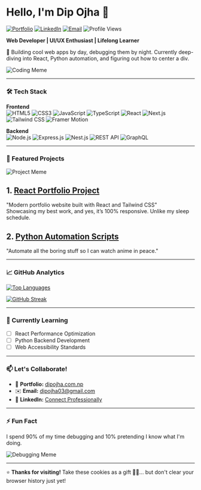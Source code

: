 # Hello, I'm Dip Ojha 👋

[![Portfolio](https://img.shields.io/badge/Portfolio-dipojha.com.np-FF4088?style=flat-square&logo=google-chrome)](https://dipojha.com.np)
[![LinkedIn](https://img.shields.io/badge/LinkedIn-Connect-%230077B5?style=flat-square&logo=linkedin)](https://www.linkedin.com/in/dipojha)
[![Email](https://img.shields.io/badge/Email-Contact%20Me-D14836?style=flat-square&logo=gmail)](mailto:dipojha03@gmail.com)
![Profile Views](https://komarev.com/ghpvc/?username=dipojha&color=brightgreen)

**Web Developer | UI/UX Enthusiast | Lifelong Learner**

🚀 Building cool web apps by day, debugging them by night. Currently deep-diving into React, Python automation, and figuring out how to center a div. 

![Coding Meme](https://media.giphy.com/media/v1.Y2lkPTc5MGI3NjExaHdxODNtcHFuZjAxZ3Q2dm45Y3Q5aXRiOWtwdmhnbnB2Y2JrMWg3dCZlcD12MV9naWZzX3NlYXJjaCZjdD1n/l44Qqz6gO6JiVV3pu/giphy.gif)

---

### 🛠️ Tech Stack

**Frontend**  
![HTML5](https://img.shields.io/badge/HTML5-E34F26?style=flat-square&logo=html5&logoColor=white)
![CSS3](https://img.shields.io/badge/CSS3-1572B6?style=flat-square&logo=css3)
![JavaScript](https://img.shields.io/badge/JavaScript-F7DF1E?style=flat-square&logo=javascript&logoColor=black)
![TypeScript](https://img.shields.io/badge/TypeScript-3178C6?style=flat-square&logo=typescript)
![React](https://img.shields.io/badge/React-61DAFB?style=flat-square&logo=react&logoColor=black)
![Next.js](https://img.shields.io/badge/Next.js-000000?style=flat-square&logo=nextdotjs)
![Tailwind CSS](https://img.shields.io/badge/Tailwind_CSS-06B6D4?style=flat-square&logo=tailwind-css)
![Framer Motion](https://img.shields.io/badge/Framer_Motion-0055FF?style=flat-square&logo=framer&logoColor=white)

**Backend**  
![Node.js](https://img.shields.io/badge/Node.js-339933?style=flat-square&logo=nodedotjs&logoColor=white)
![Express.js](https://img.shields.io/badge/Express.js-000000?style=flat-square&logo=express&logoColor=white)
![Nest.js](https://img.shields.io/badge/Nest.js-E0234E?style=flat-square&logo=nestjs&logoColor=white)
![REST API](https://img.shields.io/badge/REST_API-FF6C37?style=flat-square&logo=json&logoColor=white)
![GraphQL](https://img.shields.io/badge/GraphQL-E10098?style=flat-square&logo=graphql&logoColor=white)

---

### 🚀 Featured Projects

![Project Meme](https://media.giphy.com/media/v1.Y2lkPTc5MGI3NjExbXBjcXFjbXpxcWF4ZXl6a3RjZHRmd3RtNHlmcmc2M3B3dmF3bjh5biZlcD12MV9naWZzX3NlYXJjaCZjdD1n/iIqmM5tTjmpOB9mpbn/giphy.gif)

## 1. [React Portfolio Project](https://github.com/dipojha/portfolio-react)  
"Modern portfolio website built with React and Tailwind CSS"  
Showcasing my best work, and yes, it’s 100% responsive. Unlike my sleep schedule.

## 2. [Python Automation Scripts](https://github.com/dipojha/python-automation)  
"Automate all the boring stuff so I can watch anime in peace." 

---

### 📈 GitHub Analytics

[![Top Languages](https://github-readme-stats.vercel.app/api/top-langs/?username=dipojha&layout=compact&theme=nightowl)](https://github.com/dipojha)

[![GitHub Streak](https://streak-stats.demolab.com?user=dipojha&theme=dark)](https://git.io/streak-stats)

---

### 🌱 Currently Learning

- [ ] React Performance Optimization
- [ ] Python Backend Development
- [ ] Web Accessibility Standards

---

### 📫 Let's Collaborate!

- 🔗 **Portfolio:** [dipojha.com.np](https://dipojha.com.np)
- ✉️ **Email:** [dipojha03@gmail.com](mailto:dipojha03@gmail.com)
- 💼 **LinkedIn:** [Connect Professionally](https://www.linkedin.com/in/dipojha)

---

### ⚡ Fun Fact

I spend 90% of my time debugging and 10% pretending I know what I'm doing.

![Debugging Meme](https://media.giphy.com/media/v1.Y2lkPTc5MGI3NjExYThyOXE3ZnI2MGd2ZGVjOXA4bmlvZ3JlZjNvcmYwZzFlNnM5amU4NSZlcD12MV9naWZzX3NlYXJjaCZjdD1n/RddAJiGxTPQFa/giphy.gif)

---

⭐ **Thanks for visiting!** Take these cookies as a gift 🍪🍪... but don't clear your browser history just yet!
